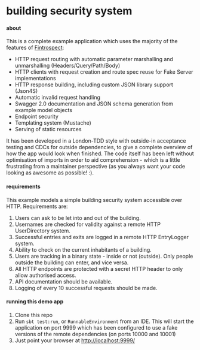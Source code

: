 # building security system

#### about
This is a complete example application which uses the majority of the features of [Fintrospect](http://fintrospect.io):
- HTTP request routing with automatic parameter marshalling and unmarshalling (Headers/Query/Path/Body)
- HTTP clients with request creation and route spec reuse for Fake Server implementations
- HTTP response building, including custom JSON library support (Json4S)
- Automatic invalid request handling
- Swagger 2.0 documentation and JSON schema generation from example model objects
- Endpoint security
- Templating system (Mustache)
- Serving of static resources

It has been developed in a London-TDD style with outside-in acceptance testing and CDCs for outside dependencies,
to give a complete overview of how the app would look when finished. The code itself has been left without optimisation of
imports in order to aid comprehension - which is a little frustrating from a maintainer perspective (as you always want your 
code looking as awesome as possible! :).

#### requirements
This example models a simple building security system accessible over HTTP. Requirements are:

1. Users can ask to be let into and out of the building.
2. Usernames are checked for validity against a remote HTTP UserDirectory system.
3. Successful entries and exits are logged in a remote HTTP EntryLogger system.
4. Ability to check on the current inhabitants of a building.
5. Users are tracking in a binary state - inside or not (outside). Only people outside the building can enter, and vice versa.
6. All HTTP endpoints are protected with a secret HTTP header to only allow authorised access.
7. API documentation should be available.
8. Logging of every 10 successful requests should be made.

#### running this demo app
1. Clone this repo
2. Run ```sbt test:run```, or  ```RunnableEnvironment``` from an IDE. This will start the application on port 9999 
which has been configured to use a fake versions of the remote dependencies (on ports 10000 and 10001)
3. Just point your browser at <a href="http://localhost:9999/">http://localhost:9999/</a>


